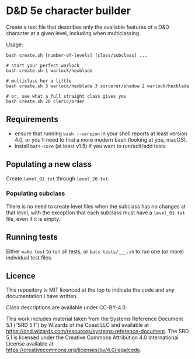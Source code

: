 D&D 5e character builder
========================

Create a text file that describes only the available features of a D&D
character at a given level, including when multiclassing.


Usage:

```
bash create.sh [number-of-levels] [class/subclass] ...

# start your perfect warlock
bash create.sh 1 warlock/hexblade

# multiclass her a little
bash create.sh 3 warlock/hexblade 3 sorcerer/shadow 2 warlock/hexblade

# or, see what a full straight class gives you
bash create.sh 20 cleric/order
```


## Requirements

* ensure that running `bash --version` in your shell reports at least
  version 4.0, or you'll need to find a more modern bash (looking at you,
  macOS).
* install `bats-core` (at least v1.5) if you want to run/edit/add tests


## Populating a new class

Create `level_01.txt` through `level_20.txt`.


### Populating subclass

There is no need to create level files when the subclass has no changes at
that level, with the exception that each subclass must have a `level_01.txt`
file, even if it is empty.


## Running tests

Either `make test` to run all tests, or `bats tests/___.sh` to run one (or
more) individual test files.


## Licence

This repository is MIT licenced at the top to indicate the code and
any documentation I have written.

Class descriptions are available under CC-BY-4.0.

This work includes material taken from
the Systems Reference Document 5.1 (“SRD 5.1”)
by Wizards of the Coast LLC and available at
https://dnd.wizards.com/resources/systems-reference-document.
The SRD 5.1 is licensed under
the Creative Commons Attribution 4.0 International License
available at https://creativecommons.org/licenses/by/4.0/legalcode.
